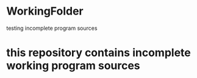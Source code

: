 # WorkingFolder
testing incomplete program sources
# this repository contains incomplete working program sources

